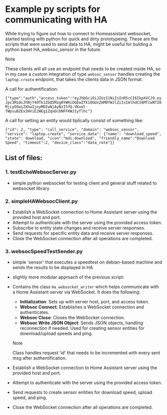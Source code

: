 # Example py scripts for communicating with HA

While trying to figure out how to connect to Homeassistant websocket, started testing with python for quick and dirty prototypeing.
These are the scripts that were used to send data to HA, might be useful for bulding a python baset HA_websoc_sensor in the future.

> [!NOTE]
These clients will all use an endpoint that needs to be created inside HA, so in my case a custom integration of type `websoc_sensor` handles creating the `laptop.create` endpoint, that takes the clients data in JSON format.

A call for authentification:

`{"type":"auth","access_token":"eyJhbGciOiJIUzI1NiIsInR5cCI6IkpXVCJ9.eyJpc3MiOiJhNjY4OTk1ZGQ5Mzg0YWRiOGEwZTk1OGUxZmM0YWJlZiIsImlhdCI6MTcwNTI0MjcyOSwiZXhwIjoyMDIwNjAyNzI5fQ.VKxml-fWpsuBZExIHViE2WEg1ZqxDcbNFFKWJIyflhc"}`

A call for setting an entity would tiplically consist of something like:

`{"id": 2, "type": "call_service", "domain": "websoc_sensor", "service": "laptop.create", "service_data": {"name": "download_speed", "state": download, "icon":"mdi:download", "friendly_name":"Download Speed", "timeout":2, "device_class":"data_rate"}}`


## List of files:

### 1. testEchoWebsocServer.py
- simple python websocket for testing client and general stuff related to websocket library

### 2. simpleHAWebsocClient.py
- Establish a WebSocket connection to Home Assistant server using the provided host and port.
- Attempt to authenticate with the server using the provided access token.
- Subscribe to entity state changes and receive server responses.
- Send requests for specific entity data and receive server responses.
- Close the WebSocket connection after all operations are completed.

### 3. websocSpeedTestSender.py
- simple 'sensor' that executes a speedtest on debian-based machine and sends the results to be displayed in HA
- slightly more modular approach of the previous script:
- Contains the class `Ha_websocket_writer` which helps communicate with a Home Assistant server via WebSocket. It does the following:
    - **Initialization**: Sets up with server host, port, and access token.
    - **Websoc Connect**: Establishes a WebSocket connection and authenticates.
    - **Websoc Close**: Closes the WebSocket connection.
    - **Websoc Write JSON Object**: Sends JSON objects, handling reconnection if needed. Used for creating sensor entities for download/upload speeds and ping.
    > [!NOTE]
    > Class handles request 'id' that needs to be incremented with every sent msg after authentification.

- Establish a WebSocket connection to Home Assistant server using the provided host and port.
- Attempt to authenticate with the server using the provided access token.
- Send requests to create sensor entities for download speed, upload speed, and ping.
- Close the WebSocket connection after all operations are completed.




